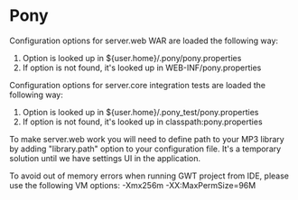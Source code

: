 Pony
====

Configuration options for server.web WAR are loaded the following way:

1. Option is looked up in ${user.home}/.pony/pony.properties
2. If option is not found, it's looked up in WEB-INF/pony.properties

Configuration options for server.core integration tests are loaded the following way:

1. Option is looked up in ${user.home}/.pony\_test/pony.properties
2. If option is not found, it's looked up in classpath:pony.properties

To make server.web work you will need to define path to your MP3 library by adding "library.path" option to your configuration file. It's a temporary solution until we have settings UI in the application.

To avoid out of memory errors when running GWT project from IDE, please use the following VM options: -Xmx256m -XX:MaxPermSize=96M
